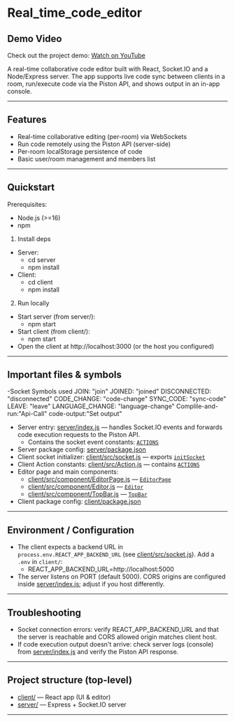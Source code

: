 # Real_time_code_editor
## Demo Video
Check out the project demo: [Watch on YouTube](https://youtu.be/-1XYuYHhB08)

A real-time collaborative code editor built with React, Socket.IO and a Node/Express server. The app supports live code sync between clients in a room, run/execute code via the Piston API, and shows output in an in-app console.

---

## Features
- Real-time collaborative editing (per-room) via WebSockets
- Run code remotely using the Piston API (server-side)
- Per-room localStorage persistence of code
- Basic user/room management and members list

---

## Quickstart

Prerequisites:
- Node.js (>=16)
- npm

1. Install deps
- Server:
  - cd server
  - npm install
- Client:
  - cd client
  - npm install

2. Run locally
- Start server (from server/):
  - npm start
- Start client (from client/):
  - npm start
- Open the client at http://localhost:3000 (or the host you configured)

---

## Important files & symbols
-Socket Symbols used
  JOIN: "join"
  JOINED: "joined"
  DISCONNECTED: "disconnected"
  CODE_CHANGE: "code-change"
  SYNC_CODE: "sync-code"
  LEAVE: "leave"
  LANGUAGE_CHANGE: "language-change"
  Complile-and-run:"Api-Call"
  code-output:"Set output"




- Server entry: [server/index.js](server/index.js) — handles Socket.IO events and forwards code execution requests to the Piston API.
  - Contains the socket event constants: [`ACTIONS`](server/index.js)
- Server package config: [server/package.json](server/package.json)
- Client socket initializer: [client/src/socket.js](client/src/socket.js) — exports [`initSocket`](client/src/socket.js)
- Client Action constants: [client/src/Action.js](client/src/Action.js) — contains [`ACTIONS`](client/src/Action.js)
- Editor page and main components:
  - [client/src/component/EditorPage.js](client/src/component/EditorPage.js) — [`EditorPage`](client/src/component/EditorPage.js)
  - [client/src/component/Editor.js](client/src/component/Editor.js) — [`Editor`](client/src/component/Editor.js)
  - [client/src/component/TopBar.js](client/src/component/TopBar.js) — [`TopBar`](client/src/component/TopBar.js)
- Client package config: [client/package.json](client/package.json)

---

## Environment / Configuration

- The client expects a backend URL in `process.env.REACT_APP_BACKEND_URL` (see [client/src/socket.js](client/src/socket.js)). Add a `.env` in `client/`:
  - REACT_APP_BACKEND_URL=http://localhost:5000
- The server listens on PORT (default 5000). CORS origins are configured inside [server/index.js](server/index.js); adjust if you host differently.

---


## Troubleshooting

- Socket connection errors: verify REACT_APP_BACKEND_URL and that the server is reachable and CORS allowed origin matches client host.
- If code execution output doesn't arrive: check server logs (console) from [server/index.js](server/index.js) and verify the Piston API response.

---

## Project structure (top-level)
- [client/](client/) — React app (UI & editor)
- [server/](server/) — Express + Socket.IO server

---


